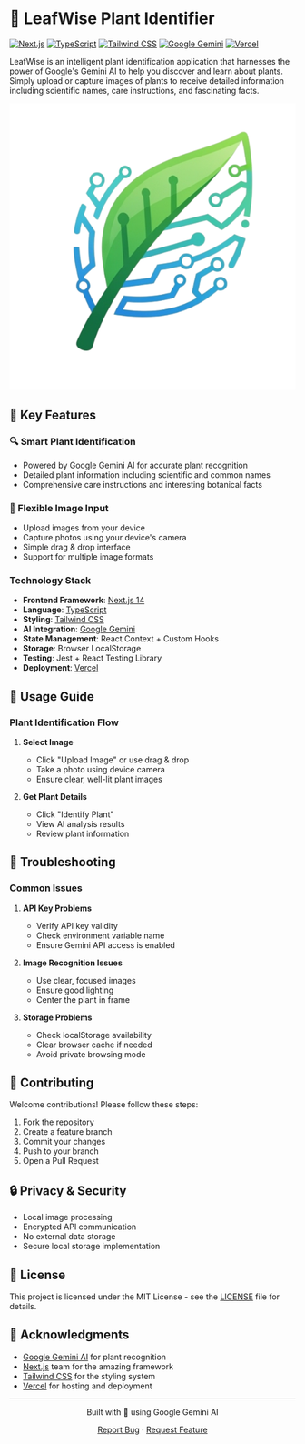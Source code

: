 # 🌿 LeafWise Plant Identifier

[![Next.js](https://img.shields.io/badge/Next.js-14-black?style=flat&logo=next.js)](https://nextjs.org/)
[![TypeScript](https://img.shields.io/badge/TypeScript-5-blue?style=flat&logo=typescript)](https://www.typescriptlang.org/)
[![Tailwind CSS](https://img.shields.io/badge/Tailwind-3-38B2AC?style=flat&logo=tailwind-css)](https://tailwindcss.com/)
[![Google Gemini](https://img.shields.io/badge/AI-Google_Gemini-green?style=flat&logo=google)](https://deepmind.google/technologies/gemini/)
[![Vercel](https://img.shields.io/badge/Vercel-Deployed-black?style=flat&logo=vercel)](https://vercel.com)

LeafWise is an intelligent plant identification application that harnesses the power of Google's Gemini AI to help you discover and learn about plants. Simply upload or capture images of plants to receive detailed information including scientific names, care instructions, and fascinating facts.

![LeafWise Logo](/public/leafwiselogopng.png)

## 🎯 Key Features

### 🔍 Smart Plant Identification

- Powered by Google Gemini AI for accurate plant recognition
- Detailed plant information including scientific and common names
- Comprehensive care instructions and interesting botanical facts

### 📱 Flexible Image Input

- Upload images from your device
- Capture photos using your device's camera
- Simple drag & drop interface
- Support for multiple image formats

### Technology Stack

- **Frontend Framework**: [Next.js 14](https://nextjs.org/)
- **Language**: [TypeScript](https://www.typescriptlang.org/)
- **Styling**: [Tailwind CSS](https://tailwindcss.com/)
- **AI Integration**: [Google Gemini](https://deepmind.google/technologies/gemini/)
- **State Management**: React Context + Custom Hooks
- **Storage**: Browser LocalStorage
- **Testing**: Jest + React Testing Library
- **Deployment**: [Vercel](https://vercel.com)

## 📱 Usage Guide

### Plant Identification Flow

1. **Select Image**

   - Click "Upload Image" or use drag & drop
   - Take a photo using device camera
   - Ensure clear, well-lit plant images

2. **Get Plant Details**

   - Click "Identify Plant"
   - View AI analysis results
   - Review plant information

## 🔧 Troubleshooting

### Common Issues

1. **API Key Problems**

   - Verify API key validity
   - Check environment variable name
   - Ensure Gemini API access is enabled

2. **Image Recognition Issues**

   - Use clear, focused images
   - Ensure good lighting
   - Center the plant in frame

3. **Storage Problems**
   - Check localStorage availability
   - Clear browser cache if needed
   - Avoid private browsing mode

## 🤝 Contributing

Welcome contributions! Please follow these steps:

1. Fork the repository
2. Create a feature branch
3. Commit your changes
4. Push to your branch
5. Open a Pull Request

## 🔒 Privacy & Security

- Local image processing
- Encrypted API communication
- No external data storage
- Secure local storage implementation

## 📄 License

This project is licensed under the MIT License - see the [LICENSE](LICENSE) file for details.

## 🙏 Acknowledgments

- [Google Gemini AI](https://deepmind.google/technologies/gemini/) for plant recognition
- [Next.js](https://nextjs.org/) team for the amazing framework
- [Tailwind CSS](https://tailwindcss.com/) for the styling system
- [Vercel](https://vercel.com) for hosting and deployment

---

<div align="center">
  Built with 💚 using Google Gemini AI
  
  [Report Bug](https://github.com/jayror0/leafwise/issues) · [Request Feature](https://github.com/jayror0/leafwise/issues)
</div>
